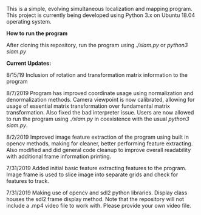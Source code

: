 This is a simple, evolving simultaneous localization and mapping program.
This project is currently being developed using Python 3.x on Ubuntu 18.04 operating system.

**How to run the program**

After cloning this repository, run the program using *./slam.py* or *python3 slam.py*

**Current Updates:**

8/15/19
Inclusion of rotation and transformation matrix information to the program

8/7/2019
Program has improved coordinate usage using normalization and denormalization methods. Camera viewpoint is now 
calibrated, allowing for usage of essential matrix transformation over fundamental matrix transformation. Also
fixed the bad interpreter issue. Users are now allowed to run the program using *./slam.py* in coexistence with
the usual *python3 slam.py*.

8/2/2019
Improved image feature extraction of the program using built in opencv methods, making for cleaner, better
performing feature extracting. Also modified and did general code cleanup to improve overall readability
with additional frame information printing.

7/31/2019
Added initial basic feature extracting features to the program. Image frame is used to slice image into 
separate grids and check for features to track.

7/31/2019
Making use of opencv and sdl2 python libraries. Display class houses the sdl2 frame display method.
Note that the repository will not include a .mp4 video file to work with. Please provide your own video file.
